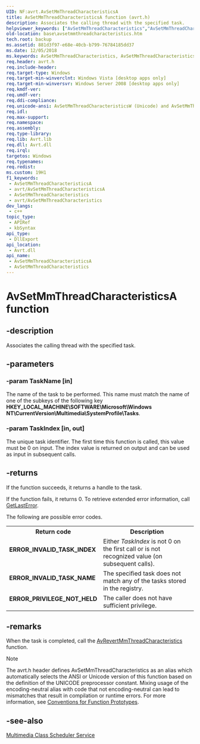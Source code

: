 ```yaml
---
UID: NF:avrt.AvSetMmThreadCharacteristicsA
title: AvSetMmThreadCharacteristicsA function (avrt.h)
description: Associates the calling thread with the specified task.
helpviewer_keywords: ["AvSetMmThreadCharacteristics","AvSetMmThreadCharacteristics function","AvSetMmThreadCharacteristicsA","AvSetMmThreadCharacteristicsW","avrt/AvSetMmThreadCharacteristics","avrt/AvSetMmThreadCharacteristicsA","avrt/AvSetMmThreadCharacteristicsW","base.avsetmmthreadcharacteristics"]
old-location: base\avsetmmthreadcharacteristics.htm
tech.root: backup
ms.assetid: 881d3f97-e68e-40cb-b799-76784185dd37
ms.date: 12/05/2018
ms.keywords: AvSetMmThreadCharacteristics, AvSetMmThreadCharacteristics function, AvSetMmThreadCharacteristicsA, AvSetMmThreadCharacteristicsW, avrt/AvSetMmThreadCharacteristics, avrt/AvSetMmThreadCharacteristicsA, avrt/AvSetMmThreadCharacteristicsW, base.avsetmmthreadcharacteristics
req.header: avrt.h
req.include-header: 
req.target-type: Windows
req.target-min-winverclnt: Windows Vista [desktop apps only]
req.target-min-winversvr: Windows Server 2008 [desktop apps only]
req.kmdf-ver: 
req.umdf-ver: 
req.ddi-compliance: 
req.unicode-ansi: AvSetMmThreadCharacteristicsW (Unicode) and AvSetMmThreadCharacteristicsA (ANSI)
req.idl: 
req.max-support: 
req.namespace: 
req.assembly: 
req.type-library: 
req.lib: Avrt.lib
req.dll: Avrt.dll
req.irql: 
targetos: Windows
req.typenames: 
req.redist: 
ms.custom: 19H1
f1_keywords:
 - AvSetMmThreadCharacteristicsA
 - avrt/AvSetMmThreadCharacteristicsA
 - AvSetMmThreadCharacteristics
 - avrt/AvSetMmThreadCharacteristics
dev_langs:
 - c++
topic_type:
 - APIRef
 - kbSyntax
api_type:
 - DllExport
api_location:
 - Avrt.dll
api_name:
 - AvSetMmThreadCharacteristicsA
 - AvSetMmThreadCharacteristics
---
```


# AvSetMmThreadCharacteristicsA function


## -description

Associates the calling thread with the specified task.

## -parameters

### -param TaskName [in]

The name of the task to be performed. This name must match the name of one of the subkeys of the following key <b>HKEY_LOCAL_MACHINE\SOFTWARE\Microsoft\Windows NT\CurrentVersion\Multimedia\SystemProfile\Tasks</b>.

### -param TaskIndex [in, out]

The unique task identifier. The first time this function is called, this value must be 0 on input. The index value is returned on output and can be used as input in subsequent calls.

## -returns

If the function succeeds, it returns a handle to the task. 

If the function fails, it returns 0. To retrieve extended error information, call <a href="/windows/desktop/api/errhandlingapi/nf-errhandlingapi-getlasterror">GetLastError</a>.


The following are possible error codes.



<table>
<tr>
<th>Return code</th>
<th>Description</th>
</tr>
<tr>
<td width="40%">
<dl>
<dt><b>ERROR_INVALID_TASK_INDEX</b></dt>
</dl>
</td>
<td width="60%">
Either <i>TaskIndex</i> is not 0 on the first call or is not recognized value (on subsequent calls).

</td>
</tr>
<tr>
<td width="40%">
<dl>
<dt><b>ERROR_INVALID_TASK_NAME</b></dt>
</dl>
</td>
<td width="60%">
The specified task does not match any of the tasks stored in the registry.

</td>
</tr>
<tr>
<td width="40%">
<dl>
<dt><b>ERROR_PRIVILEGE_NOT_HELD</b></dt>
</dl>
</td>
<td width="60%">
The caller does not have sufficient privilege.

</td>
</tr>
</table>

## -remarks

When the task is completed, call the <a href="/windows/desktop/api/avrt/nf-avrt-avrevertmmthreadcharacteristics">AvRevertMmThreadCharacteristics</a> function.





> [!NOTE]
> The avrt.h header defines AvSetMmThreadCharacteristics as an alias which automatically selects the ANSI or Unicode version of this function based on the definition of the UNICODE preprocessor constant. Mixing usage of the encoding-neutral alias with code that not encoding-neutral can lead to mismatches that result in compilation or runtime errors. For more information, see [Conventions for Function Prototypes](/windows/win32/intl/conventions-for-function-prototypes).

## -see-also

<a href="/windows/desktop/ProcThread/multimedia-class-scheduler-service">Multimedia Class Scheduler Service</a>


